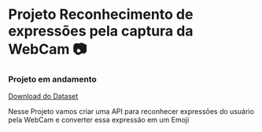 # Projeto Reconhecimento de expressões pela captura da WebCam :camera:

### Projeto em andamento

[Download do Dataset](https://www.kaggle.com/msambare/fer2013)

Nesse Projeto vamos criar uma API para reconhecer expressões do usuário pela WebCam e converter essa expressão em um Emoji
